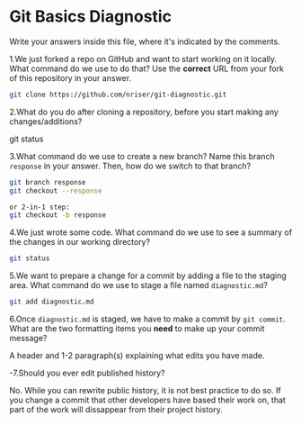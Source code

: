 # Git Basics Diagnostic

Write your answers inside this file, where it's indicated by the comments.

1.We just forked a repo on GitHub and want to start working on it locally.
What command do we use to do that? Use the **correct** URL from your fork of
this repository in your answer.

```sh
git clone https://github.com/nriser/git-diagnostic.git
```

2.What do you do after cloning a repository, before you start making any
changes/additions?

git status

3.What command do we use to create a new branch? Name this branch `response`
    in your answer. Then, how do we switch to that branch?

```sh
git branch response
git checkout --response

or 2-in-1 step:
git checkout -b response
```

4.We just wrote some code. What command do we use to see a summary of the
    changes in our working directory?

```sh
git status
```

5.We want to prepare a change for a commit by adding a file to the staging
    area. What command do we use to stage a file named `diagnostic.md`?

```sh
git add diagnostic.md
```

6.Once `diagnostic.md` is staged, we have to make a commit by `git commit`.
What are the two formatting items you **need** to make up your commit message?

A header and 1-2 paragraph(s) explaining what edits you have made.

-7.Should you ever edit published history?

 No. While you can rewrite public history, it is not best practice to do so. If you change a commit that other developers have based their work on, that part of the work will dissappear from their project history. 
